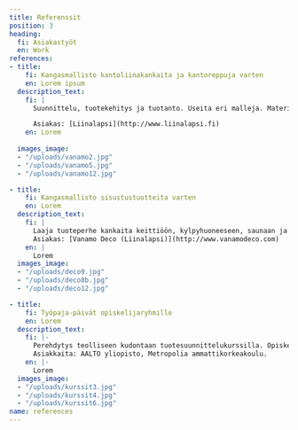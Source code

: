 ```yaml
---
title: Referenssit
position: 3
heading:
  fi: Asiakastyöt
  en: Work
references:
- title:
    fi: Kangasmallisto kantoliinakankaita ja kantoreppuja varten
    en: Lorem ipsum 
  description_text:
    fi: |
      Suunnittelu, tuotekehitys ja tuotanto. Useita eri malleja. Materiaaleina luomupuuvilla (GOTS), merinovilla (konepestävä mulesing-free), eurooppalainen pellava (Masters of Linen).

      Asiakas: [Liinalapsi](http://www.liinalapsi.fi)
    en: Lorem
    
  images_image:
  - "/uploads/vanamo2.jpg"
  - "/uploads/vanamo5.jpg"
  - "/uploads/vanamo12.jpg"

- title:
    fi: Kangasmallisto sisustustuotteita varten
    en: Lorem
  description_text:
    fi: |
      Laaja tuoteperhe kankaita keittiöön, kylpyhuoneeseen, saunaan ja kodin muihin käyttökohteisiin.
      Asiakas: [Vanamo Deco (Liinalapsi)](http://www.vanamodeco.com)
    en: |
      Lorem
  images_image:
  - "/uploads/deco9.jpg"
  - "/uploads/deco8b.jpg"
  - "/uploads/deco12.jpg"

- title:
    fi: Työpaja-päivät opiskelijaryhmille
    en: Lorem
  description_text:
    fi: |-
      Perehdytys teolliseen kudontaan tuotesuunnittelukurssilla. Opiskelijoiden kangasmallien sovitus koneelliseen valmistukseen ja kankaiden kutominen. Kankaiden käyttökohteet vaatetus ja sisustus. 
      Asiakkaita: AALTO yliopisto, Metropolia ammattikorkeakoulu.
    en: |-
      Lorem
  images_image:
  - "/uploads/kurssit3.jpg"
  - "/uploads/kurssit4.jpg"
  - "/uploads/kurssit6.jpg"
name: references
---
```

